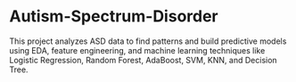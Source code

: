 # Autism-Spectrum-Disorder
This project analyzes ASD data to find patterns and build predictive models using EDA, feature engineering, and machine learning techniques like Logistic Regression, Random Forest, AdaBoost, SVM, KNN, and Decision Tree.
